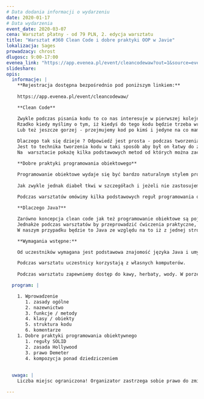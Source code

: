 ```yaml
---
# Data dodania informacji o wydarzeniu
date: 2020-01-17
# Data wydarzenia
event_date: 2020-03-07
cena: Warsztat płatny - od 79 PLN, 2. edycja warsztatu
title: "Warsztat #360 Clean Code i dobre praktyki OOP w Javie"
lokalizacja: Sages
prowadzacy: chrost
dlugosc: 9:00-17:00
evenea_link: "https://app.evenea.pl/event/cleancodewaw?out=1&source=event_iframe"
slideshare:
opis:
  informacje: |
    **Rejestracja dostępna bezpośrednio pod poniższym linkiem:** 
    
    https://app.evenea.pl/event/cleancodewaw/

    **Clean Code** 

    Zwykle podczas pisania kodu to co nas interesuje w pierwszej kolejności to to, aby nasz program zrobił to czego od niego oczekujemy i abyśmy zmieścili się w deadline, jakie narzucił nam klient.
    Rzadko kiedy myślimy o tym, iż kiedyś do tego kodu będzie trzeba wrócić za jakiś czas i coś w nim zmienić. Zazwyczaj wtedy okazuje się, że sami nie rozumiemy tego co stworzyliśmy.
    Lub też jeszcze gorzej - przejmujemy kod po kimś i jedyne na co mamy ochotę po jego zobaczeniu to przepisanie go od zera (na co oczywiście nigdy nie ma czasu)
    
    Dlaczego tak się dzieje ? Odpowiedź jest prosta - podczas tworzenia programu nie zastosowaliśmy (lub nasz poprzednik) czegoś takiego jak Clean Code. 
    Jest to technika tworzenia kodu w taki sposób aby był on łatwy do zrozumienia i równie łatwy do wproawdzenia zmian. 
    Na  warsztacie pokażę kilka podstawowych metod od których można zacząć aby nasz kod można było nazwać czystym kodem i uniknąć wytykania nas palcami przez nieszczęśników, którzy kiedyś go przejmą.

    **Dobre praktyki programowania obiektowego**

    Programowanie obiektowe wydaje się być bardzo naturalnym stylem programowania - tworzymy w naszym kodzie obiekty odpowiadające prawdziwym bytom a następnie definujemy interakcje jakie chcemy aby między nimi zachodziły.
      
    Jak zwykle jednak diabeł tkwi w szczegółach i jeżeli nie zastosujemy się do paru podstawowych zasad, doprowadzimy do sytuacji, w ktorej relatywnie proste zadanie jakie ma wykonać nasz program skończy się nadspodziewanie zawiłym i trudnym w utrzymaniu kodem.
     
    Podczas warsztatów omówimy kilka podstawowych reguł programowania obiektowego, których znajomość zaoszczędzi nam powyższych problemów.

    **Dlaczego Java?**

    Zarówno koncepcja clean code jak też programowanie obiektowe są pojęciami absolutnie niezależnymi od konkretnego języka programowania.
    Jednakże podczas warsztatów by przeprowadzić ćwiczenia praktyczne, musimy wybrać jakiś język. 
    W naszym przypadku będzie to Java ze względu na to iż z jednej strony jest obecnie jednym z najpopularniejszych języków, a z drugiej strony jest zorientowana obiektowo.

    **Wymagania wstępne:**

    Od uczestników wymagana jest podstawowa znajomość języka Java i umysł otwarty na zmiany :)

    Podczas warsztatu uczestnicy korzystają z własnych komputerów.
    
    Podczas warsztatu zapewniemy dostęp do kawy, herbaty, wody. W porze obiadowej zapewniamy pizzę w wersji mięsnej lub wegatariańskiej.

  program: |

    1. Wprowadzenie
       1. zasady ogólne
       2. nazewnictwo
       3. funkcje / metody 
       4. klasy / obiekty
       5. struktura kodu
       6. komentarze      
    1. Dobre praktyki programowania obiektywnego
       1. reguły SOLID 
       2. zasada Hollywood
       3. prawo Demeter
       4. kompozycja ponad dziedziczeniem 
    
    
  uwaga: |
    Liczba miejsc ograniczona! Organizator zastrzega sobie prawo do zmiany lokalizacji wydarzenia oraz jego odwołania w przypadku niezgłoszenia się minimalnej liczby uczestników.

---
```

